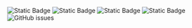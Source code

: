 ![Static Badge](https://img.shields.io/badge/blacklists-61-000000) ![Static Badge](https://img.shields.io/badge/blacklisted-2974898-cc0000) ![Static Badge](https://img.shields.io/badge/whitelisted-2251-00CC00) ![Static Badge](https://img.shields.io/badge/streaming_blacklist-28107-000000) ![GitHub issues](https://img.shields.io/github/issues/fabriziosalmi/blacklists)

